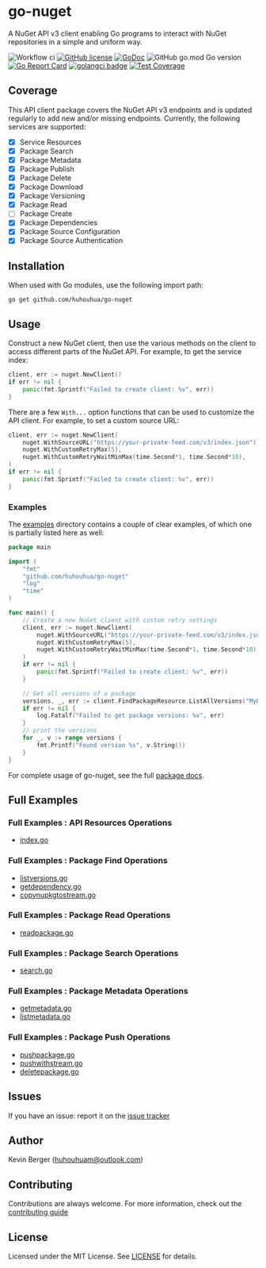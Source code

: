 # go-nuget

A NuGet API v3 client enabling Go programs to interact with NuGet repositories in a simple and uniform way.

![Workflow ci](https://github.com/huhouhua/go-nuget/actions/workflows/go.yml/badge.svg)
[![GitHub license](https://img.shields.io/badge/license-MIT-blue.svg)](https://github.com/huhouhua/go-nuget/blob/main/LICENSE)
[![GoDoc](https://godoc.org/github.com/huhouhua/go-nuget?status.svg)](https://godoc.org/github.com/huhouhua/go-nuget)
![GitHub go.mod Go version](https://img.shields.io/github/go-mod/go-version/huhouhua/go-nuget?logo=go)
[![Go Report Card](https://goreportcard.com/badge/github.com/huhouhua/go-nuget)](https://goreportcard.com/report/github.com/huhouhua/go-nuget)
[![golangci badge](https://github.com/golangci/golangci-web/blob/master/src/assets/images/badge_a_plus_flat.svg)](https://golangci.com/r/github.com/huhouhua/go-nuget)
[![Test Coverage](https://codecov.io/gh/huhouhua/go-nuget/branch/main/graph/badge.svg)](https://codecov.io/gh/huhouhua/go-nuget)

## Coverage

This API client package covers the NuGet API v3 endpoints and is updated regularly
to add new and/or missing endpoints. Currently, the following services are supported:

- [x] Service Resources
- [x] Package Search
- [x] Package Metadata
- [x] Package Publish
- [x] Package Delete
- [x] Package Download
- [x] Package Versioning
- [x] Package Read
- [ ] Package Create
- [x] Package Dependencies
- [x] Package Source Configuration
- [x] Package Source Authentication

## Installation

When used with Go modules, use the following import path:
```shell
go get github.com/huhouhua/go-nuget
```

## Usage
Construct a new NuGet client, then use the various methods on the client to
access different parts of the NuGet API. For example, to get the service index:

```go
client, err := nuget.NewClient()
if err != nil {
    panic(fmt.Sprintf("Failed to create client: %v", err))
}

```

There are a few `With...` option functions that can be used to customize
the API client. For example, to set a custom source URL:

```go
client, err := nuget.NewClient(
    nuget.WithSourceURL("https://your-private-feed.com/v3/index.json"),
    nuget.WithCustomRetryMax(5),
    nuget.WithCustomRetryWaitMinMax(time.Second*1, time.Second*10),
)
if err != nil {
    panic(fmt.Sprintf("Failed to create client: %v", err))
}
```

### Examples

The [examples](examples/) directory contains a couple of clear examples, of which one is partially listed here as well:

```go
package main

import (
	"fmt"
	"github.com/huhouhua/go-nuget"
	"log"
	"time"
)

func main() {
	// Create a new NuGet client with custom retry settings
	client, err := nuget.NewClient(
		nuget.WithSourceURL("https://your-private-feed.com/v3/index.json"),
		nuget.WithCustomRetryMax(5),
		nuget.WithCustomRetryWaitMinMax(time.Second*1, time.Second*10),
	)
	if err != nil {
		panic(fmt.Sprintf("Failed to create client: %v", err))
	}

	// Get all versions of a package
	versions, _, err := client.FindPackageResource.ListAllVersions("MyPackage")
	if err != nil {
		log.Fatalf("Failed to get package versions: %v", err)
	}
	// print the versions
	for _, v := range versions {
		fmt.Printf("Found version %s", v.String())
	}
}

```

For complete usage of go-nuget, see the full [package docs](https://godoc.org/github.com/huhouhua/go-nuget).

## Full Examples

### Full Examples : API Resources Operations
* [index.go](https://github.com/huhouhua/go-nuget/blob/main/examples/index.go)

### Full Examples : Package Find Operations
* [listversions.go](https://github.com/huhouhua/go-nuget/blob/main/examples/listversions.go)
* [getdependency.go](https://github.com/huhouhua/go-nuget/blob/main/examples/getdependency.go)
* [copynupkgtostream.go](https://github.com/huhouhua/go-nuget/blob/main/examples/copynupkgtostream.go)

### Full Examples : Package Read Operations
* [readpackage.go](https://github.com/huhouhua/go-nuget/blob/main/examples/readpackage.go)

### Full Examples : Package Search Operations
* [search.go](https://github.com/huhouhua/go-nuget/blob/main/examples/search.go)

### Full Examples : Package Metadata Operations
* [getmetadata.go](https://github.com/huhouhua/go-nuget/blob/main/examples/getmetadata.go)
* [listmetadata.go](https://github.com/huhouhua/go-nuget/blob/main/examples/listmetadata.go)

### Full Examples : Package Push Operations
* [pushpackage.go](https://github.com/huhouhua/go-nuget/blob/main/examples/pushpackage.go)
* [pushwithstream.go](https://github.com/huhouhua/go-nuget/blob/main/examples/pushwithstream.go)
* [deletepackage.go](https://github.com/huhouhua/go-nuget/blob/main/examples/deletepackage.go)

## Issues

If you have an issue: report it on the [issue tracker](https://github.com/huhouhua/go-nuget/issues)

## Author

Kevin Berger (<huhouhuam@outlook.com>)

## Contributing

Contributions are always welcome. For more information, check out the [contributing guide](CONTRIBUTING.md)

## License

Licensed under the MIT License. See [LICENSE](LICENSE) for details.
